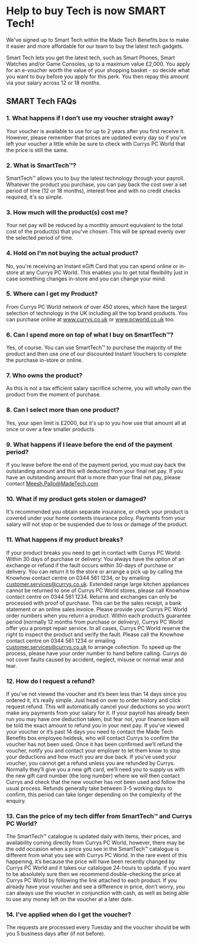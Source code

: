 # Help to buy Tech is now SMART Tech!

We've signed up to Smart Tech within the Made Tech Benefits box to make it easier and more affordable for our team to buy the latest tech gadgets.

Smart Tech lets you get the latest tech, such as Smart Phones, Smart Watches and/or Game Consoles, up to a maximum value £2,000. You apply for an e-voucher worth the value of your shopping basket - so decide what you want to buy before you apply for this perk.
You then repay this amount via your salary across 12 or 18 months. 

## SMART Tech FAQs

### 1. What happens if I don’t use my voucher straight away?
Your voucher is available to use for up to 2 years after you first receive it. However, please remember that prices are updated every day so if you’ve left your voucher a little while be sure to check with Currys PC World that the price is still the same.

### 2. What is SmartTech™?
SmartTech™ allows you to buy the latest technology through your payroll. Whatever the product you purchase, you can pay back the cost over a set period of time (12 or 18 months), interest free and with no credit checks required, it's so simple.

### 3. How much will the product(s) cost me?
Your net pay will be reduced by a monthly amount equivalent to the total cost of the product(s) that you've chosen. This will be spread evenly over the selected period of time.

### 4. Hold on I'm not buying the actual product?
No, you're receiving an Instant eGift Card that you can spend online or in-store at any Currys PC World. This enables you to get total flexibility just in case something changes in-store and you can change your mind.

### 5. Where can I get my Product?
From Currys PC World network of over 450 stores, which have the largest selection of technology in the UK including all the top brand products. You can purchase online at www.currys.co.uk or www.pcworld.co.uk too.

### 6. Can I spend more on top of what I buy on SmartTech™?
Yes, of course. You can use SmartTech™ to purchase the majority of the product and then use one of our discounted Instant Vouchers to complete the purchase in-store or online.

### 7. Who owns the product?
As this is not a tax efficient salary sacrifice scheme, you will wholly own the product from the moment of purchase.

### 8. Can I select more than one product?
Yes, your spen limit is £2000, but it's up to you how use that amount all at once or over a few smaller products.

### 9. What happens if I leave before the end of the payment period?
If you leave before the end of the payment period, you must pay back the outstanding amount and this will deducted from your final net pay.
If you have an outstanding amount that is more than your final net pay, please contact Meesh.Pallo@MadeTech.com

### 10. What if my product gets stolen or damaged?
It's recommended you obtain separate insurance, or check your product is covered under your home contents insurance policy. Payments from your salary will not stop or be suspended due to loss or damage of the product.

### 11. What happens if my product breaks?
If your product breaks you need to get in contact with Currys PC World:
Within 30 days of purchase or delivery: 
You always have the option of an exchange or refund if the fault occurs within 30-days of purchase or delivery. You can return it to the store or arrange a pick up by calling the Knowhow contact centre on 0344 561 1234, or by emailing customer.services@currys.co.uk. Extended range large kitchen appliances cannot be returned to one of Currys PC World stores, please call Knowhow contact centre on 0344 561 1234. Returns and exchanges can only be processed with proof of purchase. This can be the sales receipt, a bank statement or an online sales invoice. Please provide your Currys PC World order numbers when you return a product.
Within each product’s guarantee period (normally 12 months from purchase or delivery), Currys PC World offer you a prompt repair service. In all cases, Currys PC World reserve the right to inspect the product and verify the fault. Please call the Knowhow contact centre on 0344 561 1234 or emailing customer.services@currys.co.uk to arrange collection. To speed up the process, please have your order number to hand before calling.
Currys do not cover faults caused by accident, neglect, misuse or normal wear and tear.

### 12. How do I request a refund?
If you’ve not viewed the voucher and it’s been less than 14 days since you ordered it, it’s really simple. Just head on over to order history and click request refund. This will automatically cancel your deductions so you won’t make any payments from your salary for it. If your payroll has already been run you may have one deduction taken, but fear not, your finance team will be told the exact amount to refund you in your next pay.
If you’ve viewed your voucher or it’s past 14 days you need to contact the Made Tech Benefits box employee heldesk, who will contact Currys to confirm the voucher has not been used. Once it has been confirmed we’ll refund the voucher, notify you and contact your employer to let them know to stop your deductions and how much you are due back.
If you’ve used your voucher, you cannot get a refund unless you are refunded by Currys. Normally they’ll give you a new gift card, we’ll need you to supply us with the new gift card number (the long number) where we will then contact Currys and check that the new voucher has not been used and follow the usual process.
Refunds generally take between 3-5 working days to confirm, this period can take longer depending on the complexity of the enquiry.

### 13. Can the price of my tech differ from SmartTech™ and Currys PC World?
The SmartTech™ catalogue is updated daily with items, their prices, and availability coming directly from Currys PC World, however, there may be the odd occasion when a price you see in the SmartTech™ catalogue is different from what you see with Currys PC World. In the rare event of this happening, it’s because the price will have been recently changed by Currys PC World and it takes our catalogue 24-hours to update. If you want to be absolutely sure then we recommend double-checking the price at Currys PC World by following the link attached to each product. If you already have your voucher and see a difference in price, don’t worry, you can always use the voucher in conjunction with cash, as well as being able to use any money left on the voucher at a later date.

### 14. I've applied when do I get the voucher?
The requests are processed every Tuesday and the voucher should be with you 5 business days after (if not before). 
